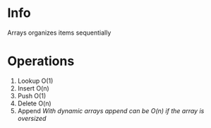 # Info
Arrays organizes items sequentially

# Operations
1. Lookup O(1)
2. Insert O(n)
3. Push O(1)
4. Delete O(n)
5. Append _With dynamic arrays append can be O(n) if the array is oversized_